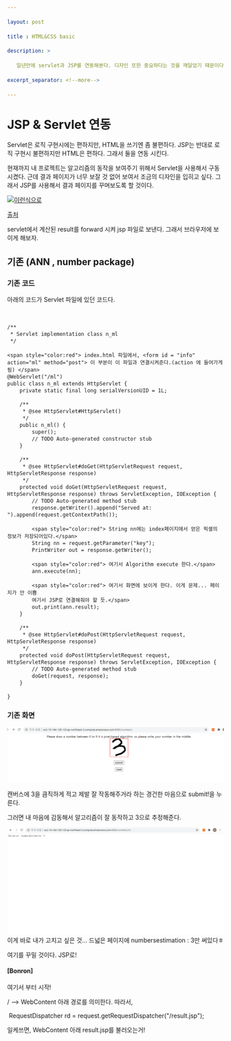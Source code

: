 ```yaml
---

layout: post

title : HTML&CSS basic

description: >

​	일년만에 servlet과 JSP를 연동해본다. 디자인 또한 중요하다는 것을 깨달았기 때문이다.

excerpt_separator: <!--more-->

---
```




# JSP & Servlet 연동

Servlet은 로직 구현시에는 편하지만, HTML을 쓰기엔 좀 불편하다. JSP는 반대로 로직 구현시 불편하지만 HTML은 편하다. 그래서 둘을 연동 시킨다.



현재까지 내 프로젝트는 알고리즘의 동작을 보여주기 위해서 Servlet을 사용해서 구동시켰다. 근데 결과 페이지가 너무 보잘 것 없어 보여서 조금의 디자인을 입히고 싶다. 그래서 JSP를 사용해서 결과 페이지를 꾸며보도록 할 것이다. 

[![이런식으로](https://img1.daumcdn.net/thumb/R1280x0/?scode=mtistory2&fname=http%3A%2F%2Fcfile22.uf.tistory.com%2Fimage%2F99E93B335B36F467199443)](https://img1.daumcdn.net/thumb/R1280x0/?scode=mtistory2&fname=http%3A%2F%2Fcfile22.uf.tistory.com%2Fimage%2F99E93B335B36F467199443) 

[출처]([https://starkying.tistory.com/entry/Forward-%EA%B7%B8%EB%A6%AC%EA%B3%A0-Servlet-JSP%EC%9D%98-%EC%97%B0%EB%8F%99](https://starkying.tistory.com/entry/Forward-그리고-Servlet-JSP의-연동))



servlet에서 계산된 result를 forward 시켜 jsp 파일로 보낸다. 그래서 브라우저에 보이게 해보자.



## 기존  (ANN , number package)

### 기존 코드

아래의 코드가 Servlet 파일에 있던 코드다.

```


/**
 * Servlet implementation class n_ml
 */

<span style="color:red"> index.html 파일에서, <form id = "info" action="ml" method="post"> 이 부분이 이 파일과 연결시켜준다.(action 에 들어가게 됨) </span>
@WebServlet("/ml")
public class n_ml extends HttpServlet {
	private static final long serialVersionUID = 1L;
       
    /**
     * @see HttpServlet#HttpServlet()
     */
    public n_ml() {
        super();
        // TODO Auto-generated constructor stub
    }

	/**
	 * @see HttpServlet#doGet(HttpServletRequest request, HttpServletResponse response)
	 */
	protected void doGet(HttpServletRequest request, HttpServletResponse response) throws ServletException, IOException {
		// TODO Auto-generated method stub
		response.getWriter().append("Served at: ").append(request.getContextPath());
		
		<span style="color:red"> String nn에는 index페이지에서 얻은 픽셀의 정보가 저장되어있다.</span>
		String nn = request.getParameter("key");
		PrintWriter out = response.getWriter();
		
		<span style="color:red"> 여기서 Algorithm execute 한다.</span>
		ann.execute(nn);
		
		<span style="color:red"> 여기서 화면에 보이게 한다. 이게 문제... 페이지가 안 이쁨
		여기서 JSP로 연결해줘야 할 듯.</span>
		out.print(ann.result);
	}

	/**
	 * @see HttpServlet#doPost(HttpServletRequest request, HttpServletResponse response)
	 */
	protected void doPost(HttpServletRequest request, HttpServletResponse response) throws ServletException, IOException {
		// TODO Auto-generated method stub
		doGet(request, response);
	}

}

```



### 기존 화면

![기존_index](./img/Ann_3.PNG?raw=true "Title")

캔버스에 3을 큼직하게 적고 제발 잘 작동해주거라 하는 경건한 마음으로 submit!을 누른다.

그러면 내 마음에 감동해서 알고리즘이 잘 동작하고 3으로 추정해준다.

![기존_index](./img/Ann_result.PNG?raw=true "Title") 이게 바로 내가 고치고 싶은 것... 드넓은 페이지에 numbersestimation : 3만 써있다ㅎ

여기를 꾸밀 것이다. JSP로!



#### [Bonron]

여기서 부터 시작!

/ --> WebContent 아래 경로를 의미한다. 따라서, 

​		RequestDispatcher rd = request.getRequestDispatcher("/result.jsp");

일케쓰면, WebContent 아래 result.jsp를 불러오는거! 

